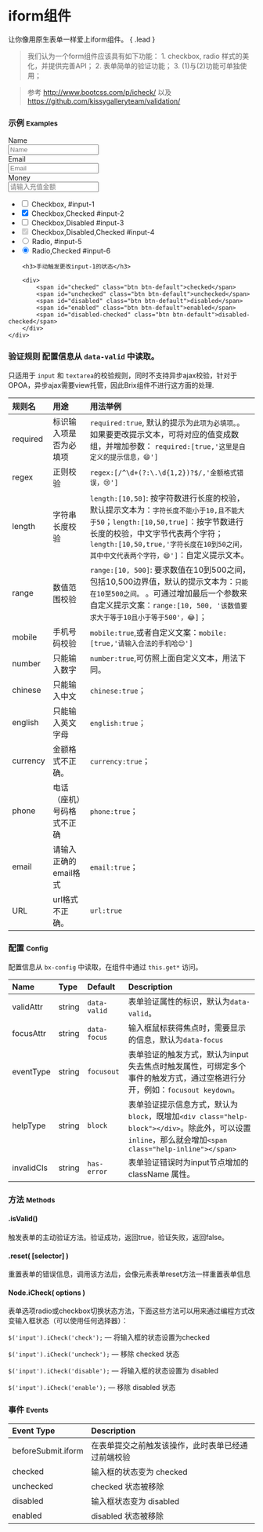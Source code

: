 # iform组件

让你像用原生表单一样爱上iform组件。 { .lead }

> 我们认为一个form组件应该具有如下功能：
	1. checkbox, radio 样式的美化，并提供完善API； 
	2. 表单简单的验证功能；
	3. (1)与(2)功能可单独使用；

> 参考 <http://www.bootcss.com/p/icheck/> 以及 <https://github.com/kissygalleryteam/validation/>

### 示例 <small>Examples</small>

<div class="bs-example">
	<div class="content">
		<form class="form-horizontal" bx-name="iform" bx-path="components/iform">
			<div class="control-group">
				<label class="control-label" for="name">Name</label>
				<div class="controls">
			    	<input class="form-control" type="text" id="name" placeholder="Name" data-focus="hello, everyone, I'm focus!" data-valid="{required:true}" />
			    </div>
			</div>
			<div class="control-group">
				<label class="control-label" for="name">Email</label>
				<div class="controls">
			    	<input class="form-control" type="text" id="email" placeholder="Email" data-valid="{email:[true,'请输入合法的email']}" />
			    </div>
			</div>
			<div class="control-group">
				<label class="control-label" for="money">Money</label>
				<div class="controls">
			    	<input class="form-control" class="form-control" type="text" id="Money" placeholder="请输入充值金额" data-valid="{required:[true, '最低充值200元'],range:[200, Number.MAX_VALUE, '最低充值200元'],regex:[/^\d+(?:\.\d{1,2})?$/,'金额格式错误']}" />
			    </div>
			</div>
			<div class="control-group mt15">
				<ul>
					<li>
						<label for="input-1">
							<input type="checkbox" id="input-1" />
							Checkbox, <span>#input-1</span>
						</label>
					</li>
					<li>
						<input type="checkbox" id="input-2" checked />
						<label for="input-2">
							Checkbox,Checked <span>#input-2</span>
						</label>
					</li>
					<li>
						<input type="checkbox" id="input-3"/>
						<label for="input-3">
							Checkbox,Disabled  <span>#input-3</span>
						</label>
					</li>
					<li>
						<input type="checkbox" id="input-4" disabled checked />
						<label for="input-4">
							Checkbox,Disabled,Checked  <span>#input-4</span>
						</label>
					</li>
					<li>
						<label for="input-5">
							<input type="radio" id="input-5" name="demo-radio" />
							Radio, <span>#input-5</span>
						</label>
					</li>
					<li>
						<input type="radio" id="input-6" name="demo-radio" checked />
						<label for="input-6">
							Radio,Checked <span>#input-6</span>
						</label>
					</li>
				</ul>
			</div>
		</form>	

		<h3>手动触发更改input-1的状态</h3>

		<div>
	        <span id="checked" class="btn btn-default">checked</span>
	        <span id="unchecked" class="btn btn-default">unchecked</span>
	        <span id="disabled" class="btn btn-default">disabled</span>
	        <span id="enabled" class="btn btn-default">enabled</span>
	        <span id="disabled-checked" class="btn btn-default">disabled-checked</span>
	    </div>
	</div>
</div>

<script type="text/javascript">

	require(
		[
			'jquery', 
			'underscore', 
			'brix/loader'
		], function (
			$, _, Loader
		) {
			// body...
			Loader.boot(function() {
				$('#input-1')
	              .on('checked', function(e) {
	                console.warn('checked');
	              })
	              .on('unchecked', function(e) {
	                console.warn('unchecked');
	              })
	              .on('disabled', function(e) {
	                console.warn('disabled');
	              })
	              .on('enabled', function(e) {
	                console.warn('enabled');
	              });

	              $('#checked').on('click', function() {
	                $('#input-1').iCheck('checked');
	              });

	              $('#unchecked').on('click', function() {
	                $('#input-1').iCheck('unchecked');
	              });

	              $('#disabled').on('click', function() {
	                $('#input-1').iCheck('disabled');
	              });

	              $('#enabled').on('click', function() {
	                $('#input-1').iCheck('enabled');
	              });

	              $('#disabled-checked').on('click', function() {
	                $('#input-1').iCheck('disabled').iCheck('checked');
	              });
			});
		}
	);
</script>

### 验证规则 配置信息从 `data-valid` 中读取。

只适用于 `input` 和 `textarea`的校验规则，同时不支持异步ajax校验，针对于OPOA，异步ajax需要view托管，因此Brix组件不进行这方面的处理.

规则名 | 用途	    | 用法举例
:---  | :-----  | :-------
required | 标识输入项是否为必填项 | `required:true`, 默认的提示为`此项为必填项。`。如果要更改提示文本，可将对应的值变成数组，并增加参数： `required:[true,'这里是自定义的提示信息，😄']`
regex | 正则校验 | `regex:[/^\d+(?:\.\d{1,2})?$/,'金额格式错误，😢']`
length | 字符串长度校验 | `length:[10,50]`: 按字符数进行长度的校验，默认提示文本为：`字符长度不能小于10,且不能大于50`；`length:[10,50,true]`：按字节数进行长度的校验，中文字节代表两个字符；`length:[10,50,true,'字符长度在10到50之间，其中中文代表两个字符，😄']`：自定义提示文本。
range | 数值范围校验 | `range:[10, 500]`: 要求数值在10到500之间，包括10,500边界值，默认的提示文本为：`只能在10至500之间。`	。可通过增加最后一个参数来自定义提示文案：`range:[10, 500, '该数值要求大于等于10且小于等于500'，😂]`；
mobile | 手机号码校验 | `mobile:true`,或者自定义文案：`mobile:[true,'请输入合法的手机哈😊']`
number | 只能输入数字 | `number:true`,可仿照上面自定义文本，用法下同。
chinese | 只能输入中文 | `chinese:true`；
english | 只能输入英文字母 | `english:true`；
currency | 金额格式不正确。 | `currency:true`；
phone | 电话（座机）号码格式不正确 | `phone:true`；
email | 请输入正确的email格式 | `email:true`；
URL | url格式不正确。 | `url:true`

### 配置 <small>Config</small>

配置信息从 `bx-config` 中读取，在组件中通过 `this.get*` 访问。

Name | Type | Default | Description
:--- | :--- | :------ | :----------
validAttr | string | `data-valid` | 表单验证属性的标识，默认为`data-valid`。
focusAttr | string | `data-focus` | 输入框鼠标获得焦点时，需要显示的信息，默认为`data-focus`
eventType | string | `focusout` | 表单验证的触发方式，默认为input失去焦点时触发属性，可绑定多个事件的触发方式，通过空格进行分开，例如：`focusout keydown`。
helpType | string | `block` | 表单验证提示信息方式，默认为`block`，既增加`<div class="help-block"></div>`。除此外，可以设置`inline`，那么就会增加`<span class="help-inline"></span>`
invalidCls | string | `has-error` | 表单验证错误时为input节点增加的className 属性。


### 方法 <small>Methods</small>

#### .isValid()

触发表单的主动验证方法。验证成功，返回true，验证失败，返回false。

#### .reset( [selector] )

重置表单的错误信息，调用该方法后，会像元素表单reset方法一样重置表单信息

#### Node.iCheck( options )

表单选项radio或checkbox切换状态方法，下面这些方法可以用来通过编程方式改变输入框状态（可以使用任何选择器）：


`$('input').iCheck('check');` — 将输入框的状态设置为checked

`$('input').iCheck('uncheck');` — 移除 checked 状态

`$('input').iCheck('disable');` — 将输入框的状态设置为 disabled

`$('input').iCheck('enable');` — 移除 disabled 状态

### 事件 <small>Events</small>

Event Type | Description
:--------- | :----------
beforeSubmit.iform | 在表单提交之前触发该操作，此时表单已经通过前端校验
checked | 输入框的状态变为 checked
unchecked | checked 状态被移除
disabled | 输入框状态变为 disabled
enabled | disabled 状态被移除

